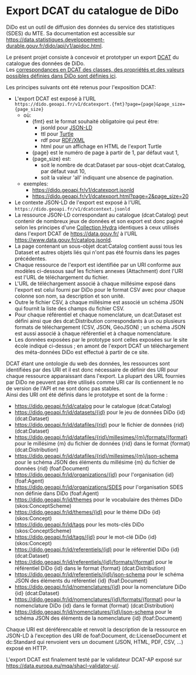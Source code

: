 # Export DCAT du catalogue de DiDo
DiDo est un outil de diffusion des données du service des statistiques (SDES) du MTE.
Sa documentation est accessible sur https://data.statistiques.developpement-durable.gouv.fr/dido/api/v1/apidoc.html.

Le présent projet consiste à concevoir et prototyper un export [DCAT](https://www.w3.org/TR/vocab-dcat-2/)
du catalogue des données de DiDo.  
Les [correspondances en DCAT des classes, des propriétés et des valeurs possibles définies dans DiDo sont définies ici](mapping.md).  

Les principes suivants ont été retenus pour l'exposition DCAT:

  - L'export DCAT est exposé à l'URL `https://dido.geoapi.fr/v1/dcatexport.{fmt}?page={page}&page_size={page_size}`
    - où:
      - {fmt} est le format souhaité obligatoire qui peut être:
        - jsonld pour [JSON-LD](https://www.w3.org/TR/json-ld11/)
        - ttl pour [Turtle](https://www.w3.org/TR/turtle/)
        - rdf pour [RDF/XML](https://www.w3.org/TR/rdf-syntax-grammar/)
        - html pour un affichage en HTML de l'export Turtle
      - {page} est le numéro de page à partir de 1, par défaut vaut 1,
      - {page_size} est:
        - soit le nombre de dcat:Dataset par sous-objet dcat:Catalog, par défaut vaut 10,
        - soit la valeur 'all' indiquant une absence de pagination.
    - exemples:
      - https://dido.geoapi.fr/v1/dcatexport.jsonld
      - https://dido.geoapi.fr/v1/dcatexport.html?page=2&page_size=20
  - Le contexte JSON-LD de l'export est exposé à l'URL `https://dido.geoapi.fr/v1/dcatcontext.jsonld`
  - La ressource JSON-LD correspondant au catalogue (dcat:Catalog) peut contenir de nombreux jeux de données
    et son export est donc paginé selon les principes d'une [Collection Hydra](https://www.hydra-cg.com/spec/latest/core/)
    identiques à ceux utilisés dans l'export DCAT de https://data.gouv.fr/ à l'URL https://www.data.gouv.fr/catalog.jsonld.
  - La page contenant un sous-objet dcat:Catalog contient aussi tous les Dataset et autres objets liés qui n'ont pas 
    été fournis dans les pages précédentes.
  - Chaque ressource de l'export est identifiée par un URI conforme aux modèles ci-dessous sauf les fichiers
    annexes (Attachment) dont l'URI est l'URL de téléchargement du fichier.
  - L'URL de téléchargement associé à chaque millésime exposé dans l'export est celui fourni par DiDo pour le format CSV
    avec pour chaque colonne son nom, sa description et son unité.
  - Outre le fichier CSV, à chaque millésime est associé un schéma JSON qui fournit la liste des champs du fichier CSV.
  - Pour chaque référentiel et chaque nomenclature, un dcat:Dataset est défini ainsi que des dcat:Distribution
    correspondants à un ou plusieurs formats de téléchargement (CSV, JSON, GéoJSON) ;
    un schéma JSON est aussi associé à chaque référentiel et à chaque nomenclature.
  - Les données exposées par le prototype sont celles exposées sur le site école indiqué ci-dessus ;
    en amont de l'export DCAT un téléchargement des méta-données DiDo est effectué à partir de ce site.


DCAT étant une ontologie du web des données, les ressources sont identifiées par des URI
et il est donc nécessaire de définir des URI pour chaque ressource apparaissant dans l'export.
La plupart des URL fournies par DiDo ne peuvent pas être utilisés comme URI
car ils contiennent le no de version de l'API et ne sont donc pas stables.  
Ainsi des URI ont été définis dans le prototype et sont de la forme :

  - https://dido.geoapi.fr/id/catalog pour le catalogue (dcat:Catalog)
  - https://dido.geoapi.fr/id/datasets/{id} pour le jeu de données DiDo {id} (dcat:Dataset)
  - https://dido.geoapi.fr/id/datafiles/{rid} pour le fichier de données {rid} (dcat:Dataset)
  - https://dido.geoapi.fr/id/datafiles/{rid}/millesimes/{m}/formats/{format} pour le millésime {m} du fichier de données {rid}
    dans le format {format} (dcat:Distribution)
  - https://dido.geoapi.fr/id/datafiles/{rid}/millesimes/{m}/json-schema pour le schéma JSON des éléments du millésime {m}
    du fichier de données {rid} (foaf:Document)
  - https://dido.geoapi.fr/id/organizations/{id} pour l'organisation {id} (foaf:Agent)
  - https://dido.geoapi.fr/id/organizations/SDES pour l'organisation SDES non définie dans DiDo (foaf:Agent)
  - https://dido.geoapi.fr/id/themes pour le vocabulaire des thèmes DiDo (skos:ConceptScheme)
  - https://dido.geoapi.fr/id/themes/{id} pour le thème DiDo {id} (skos:Concept)
  - https://dido.geoapi.fr/id/tags pour les mots-clés DiDo (skos:ConceptScheme)
  - https://dido.geoapi.fr/id/tags/{id} pour le mot-clé DiDo {id} (skos:Concept)
  - https://dido.geoapi.fr/id/referentiels/{id} pour le référentiel DiDo {id} (dcat:Dataset)
  - https://dido.geoapi.fr/id/referentiels/{id}/formats/{format} pour le référentiel DiDo {id} dans le format {format}
    (dcat:Distribution)
  - https://dido.geoapi.fr/id/referentiels/{id}/json-schema pour le schéma JSON des éléments du référentiel {id} (foaf:Document)
  - https://dido.geoapi.fr/id/nomenclatures/{id} pour la nomenclature DiDo {id} (dcat:Dataset)
  - https://dido.geoapi.fr/id/nomenclatures/{id}/formats/{format} pour la nomenclature DiDo {id} dans le format {format}
    (dcat:Distribution)
  - https://dido.geoapi.fr/id/nomenclatures/{id}/json-schema pour le schéma JSON des éléments de la nomenclature {id} (foaf:Document)

Chaque URI est déréférencable et renvoit la description de la ressource en JSON-LD à l'exception
des URI de foaf:Document, dc:LicenseDocument et dc:Standard qui renvoient vers un document (JSON, HTML, PDF, CSV, ...)
exposé en HTTP.

L'export DCAT est finalement testé par le validateur DCAT-AP exposé sur https://data.europa.eu/mqa/shacl-validator-ui/.
